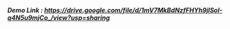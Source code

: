 ***Demo Link : https://drive.google.com/file/d/1mV7MkBdNzfFHYh9jlSoI-q4N5u9mjCo_/view?usp=sharing***
